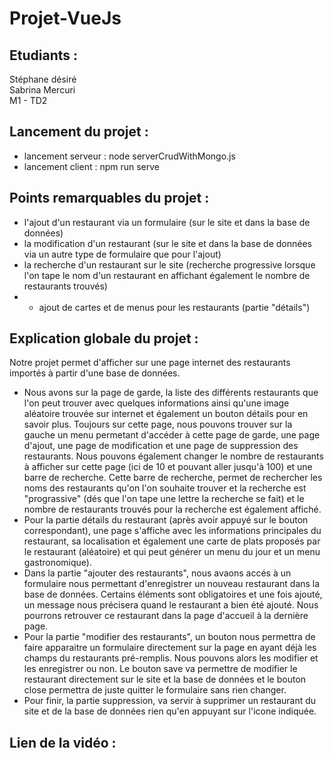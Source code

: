 # Projet-VueJs

## Etudiants : 
Stéphane désiré  
Sabrina Mercuri  
M1 - TD2

## Lancement du projet : 
- lancement serveur : node serverCrudWithMongo.js
- lancement client : npm run serve

## Points remarquables du projet : 
- l'ajout d'un restaurant via un formulaire (sur le site et dans la base de données) 
- la modification d'un restaurant (sur le site et dans la base de données via un autre type de formulaire que pour l'ajout)
- la recherche d'un restaurant sur le site (recherche progressive lorsque l'on tape le nom d'un restaurant en affichant également le nombre de restaurants trouvés)
- + ajout de cartes et de menus pour les restaurants (partie "détails")

## Explication globale du projet : 
Notre projet permet d'afficher sur une page internet des restaurants importés à partir d'une base de données.  
- Nous avons sur la page de garde, la liste des différents restaurants que l'on peut trouver avec quelques informations ainsi qu'une image aléatoire trouvée sur internet et également un bouton détails pour en savoir plus.
Toujours sur cette page, nous pouvons trouver sur la gauche un menu permetant d'accéder à cette page de garde, une page d'ajout, une page de modification et une page de suppression des restaurants. Nous pouvons également changer le nombre de restaurants à afficher sur cette page (ici de 10 et pouvant aller jusqu'à 100) et une barre de recherche. Cette barre de recherche, permet de rechercher les noms des restaurants qu'on l'on souhaite trouver et la recherche est "prograssive" (dés que l'on tape une lettre la recherche se fait) et le nombre de restaurants trouvés pour la recherche est également affiché. 
- Pour la partie détails du restaurant (après avoir appuyé sur le bouton correspondant), une page s'affiche avec les informations principales du restaurant, sa localisation et également une carte de plats proposés par le restaurant (aléatoire) et qui peut générer un menu du jour et un menu gastronomique).
- Dans la partie "ajouter des restaurants", nous avaons accés à un formulaire nous permettant d'enregistrer un nouveau restaurant dans la base de données. Certains éléments sont obligatoires et une fois ajouté, un message nous précisera quand le restaurant a bien été ajouté. Nous pourrons retrouver ce restaurant dans la page d'accueil à la dernière page. 
- Pour la partie "modifier des restaurants", un bouton nous permettra de faire apparaitre un formulaire directement sur la page en ayant déjà les champs du restaurants pré-remplis. Nous pouvons alors les modifier et les enregistrer ou non. Le bouton save va permettre de modifier le restaurant directement sur le site et la base de données et le bouton close permettra de juste quitter le formulaire sans rien changer. 
- Pour finir, la partie suppression, va servir à supprimer un restaurant du site et de la base de données rien qu'en appuyant sur l'icone indiquée. 

## Lien de la vidéo :  

